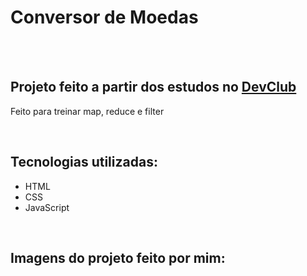 <h1>Conversor de Moedas</h1>
<br>
<br>
<h2>Projeto feito a partir dos estudos no <a href="https://rodolfomori.com.br/devclub">DevClub<a/></h2>
<p>Feito para treinar map, reduce e filter</p>
<br>
<h2>Tecnologias utilizadas:</h2>
  
  - HTML
  - CSS
  - JavaScript
<br>
<h2>Imagens do projeto feito por mim:</h2>
